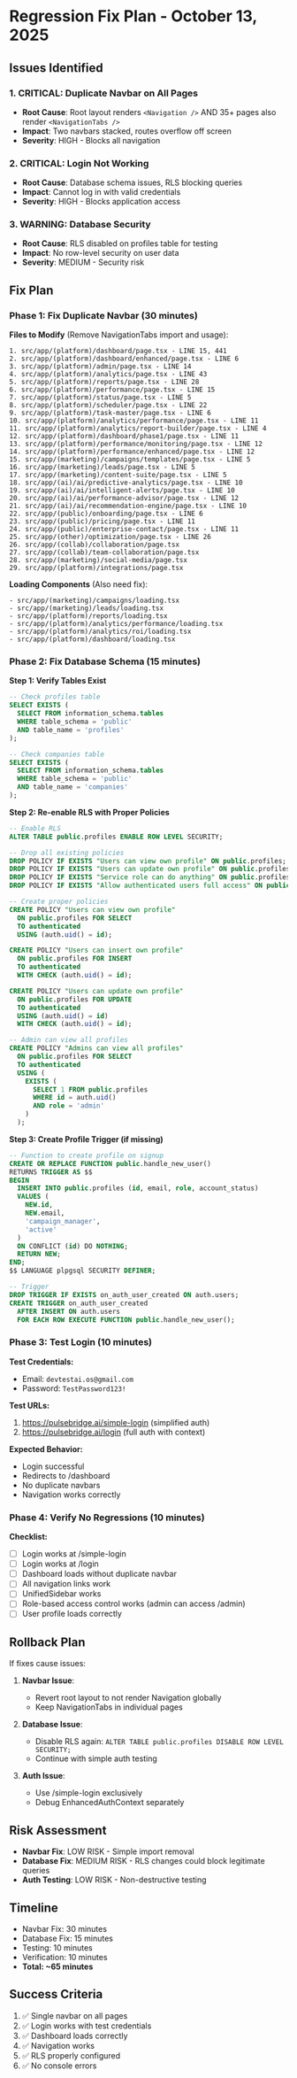 # Regression Fix Plan - October 13, 2025

## Issues Identified

### 1. CRITICAL: Duplicate Navbar on All Pages
- **Root Cause**: Root layout renders `<Navigation />` AND 35+ pages also render `<NavigationTabs />`
- **Impact**: Two navbars stacked, routes overflow off screen
- **Severity**: HIGH - Blocks all navigation

### 2. CRITICAL: Login Not Working
- **Root Cause**: Database schema issues, RLS blocking queries
- **Impact**: Cannot log in with valid credentials
- **Severity**: HIGH - Blocks application access

### 3. WARNING: Database Security
- **Root Cause**: RLS disabled on profiles table for testing
- **Impact**: No row-level security on user data
- **Severity**: MEDIUM - Security risk

## Fix Plan

### Phase 1: Fix Duplicate Navbar (30 minutes)

**Files to Modify** (Remove NavigationTabs import and usage):
```
1. src/app/(platform)/dashboard/page.tsx - LINE 15, 441
2. src/app/(platform)/dashboard/enhanced/page.tsx - LINE 6
3. src/app/(platform)/admin/page.tsx - LINE 14
4. src/app/(platform)/analytics/page.tsx - LINE 43
5. src/app/(platform)/reports/page.tsx - LINE 28
6. src/app/(platform)/performance/page.tsx - LINE 15
7. src/app/(platform)/status/page.tsx - LINE 5
8. src/app/(platform)/scheduler/page.tsx - LINE 22
9. src/app/(platform)/task-master/page.tsx - LINE 6
10. src/app/(platform)/analytics/performance/page.tsx - LINE 11
11. src/app/(platform)/analytics/report-builder/page.tsx - LINE 4
12. src/app/(platform)/dashboard/phase1/page.tsx - LINE 11
13. src/app/(platform)/performance/monitoring/page.tsx - LINE 12
14. src/app/(platform)/performance/enhanced/page.tsx - LINE 12
15. src/app/(marketing)/campaigns/templates/page.tsx - LINE 5
16. src/app/(marketing)/leads/page.tsx - LINE 5
17. src/app/(marketing)/content-suite/page.tsx - LINE 5
18. src/app/(ai)/ai/predictive-analytics/page.tsx - LINE 10
19. src/app/(ai)/ai/intelligent-alerts/page.tsx - LINE 10
20. src/app/(ai)/ai/performance-advisor/page.tsx - LINE 12
21. src/app/(ai)/ai/recommendation-engine/page.tsx - LINE 10
22. src/app/(public)/onboarding/page.tsx - LINE 6
23. src/app/(public)/pricing/page.tsx - LINE 11
24. src/app/(public)/enterprise-contact/page.tsx - LINE 11
25. src/app/(other)/optimization/page.tsx - LINE 26
26. src/app/(collab)/collaboration/page.tsx
27. src/app/(collab)/team-collaboration/page.tsx
28. src/app/(marketing)/social-media/page.tsx
29. src/app/(platform)/integrations/page.tsx
```

**Loading Components** (Also need fix):
```
- src/app/(marketing)/campaigns/loading.tsx
- src/app/(marketing)/leads/loading.tsx
- src/app/(platform)/reports/loading.tsx
- src/app/(platform)/analytics/performance/loading.tsx
- src/app/(platform)/analytics/roi/loading.tsx
- src/app/(platform)/dashboard/loading.tsx
```

### Phase 2: Fix Database Schema (15 minutes)

**Step 1: Verify Tables Exist**
```sql
-- Check profiles table
SELECT EXISTS (
  SELECT FROM information_schema.tables
  WHERE table_schema = 'public'
  AND table_name = 'profiles'
);

-- Check companies table
SELECT EXISTS (
  SELECT FROM information_schema.tables
  WHERE table_schema = 'public'
  AND table_name = 'companies'
);
```

**Step 2: Re-enable RLS with Proper Policies**
```sql
-- Enable RLS
ALTER TABLE public.profiles ENABLE ROW LEVEL SECURITY;

-- Drop all existing policies
DROP POLICY IF EXISTS "Users can view own profile" ON public.profiles;
DROP POLICY IF EXISTS "Users can update own profile" ON public.profiles;
DROP POLICY IF EXISTS "Service role can do anything" ON public.profiles;
DROP POLICY IF EXISTS "Allow authenticated users full access" ON public.profiles;

-- Create proper policies
CREATE POLICY "Users can view own profile"
  ON public.profiles FOR SELECT
  TO authenticated
  USING (auth.uid() = id);

CREATE POLICY "Users can insert own profile"
  ON public.profiles FOR INSERT
  TO authenticated
  WITH CHECK (auth.uid() = id);

CREATE POLICY "Users can update own profile"
  ON public.profiles FOR UPDATE
  TO authenticated
  USING (auth.uid() = id)
  WITH CHECK (auth.uid() = id);

-- Admin can view all profiles
CREATE POLICY "Admins can view all profiles"
  ON public.profiles FOR SELECT
  TO authenticated
  USING (
    EXISTS (
      SELECT 1 FROM public.profiles
      WHERE id = auth.uid()
      AND role = 'admin'
    )
  );
```

**Step 3: Create Profile Trigger (if missing)**
```sql
-- Function to create profile on signup
CREATE OR REPLACE FUNCTION public.handle_new_user()
RETURNS TRIGGER AS $$
BEGIN
  INSERT INTO public.profiles (id, email, role, account_status)
  VALUES (
    NEW.id,
    NEW.email,
    'campaign_manager',
    'active'
  )
  ON CONFLICT (id) DO NOTHING;
  RETURN NEW;
END;
$$ LANGUAGE plpgsql SECURITY DEFINER;

-- Trigger
DROP TRIGGER IF EXISTS on_auth_user_created ON auth.users;
CREATE TRIGGER on_auth_user_created
  AFTER INSERT ON auth.users
  FOR EACH ROW EXECUTE FUNCTION public.handle_new_user();
```

### Phase 3: Test Login (10 minutes)

**Test Credentials:**
- Email: `devtestai.os@gmail.com`
- Password: `TestPassword123!`

**Test URLs:**
1. https://pulsebridge.ai/simple-login (simplified auth)
2. https://pulsebridge.ai/login (full auth with context)

**Expected Behavior:**
- Login successful
- Redirects to /dashboard
- No duplicate navbars
- Navigation works correctly

### Phase 4: Verify No Regressions (10 minutes)

**Checklist:**
- [ ] Login works at /simple-login
- [ ] Login works at /login
- [ ] Dashboard loads without duplicate navbar
- [ ] All navigation links work
- [ ] UnifiedSidebar works
- [ ] Role-based access control works (admin can access /admin)
- [ ] User profile loads correctly

## Rollback Plan

If fixes cause issues:

1. **Navbar Issue**:
   - Revert root layout to not render Navigation globally
   - Keep NavigationTabs in individual pages

2. **Database Issue**:
   - Disable RLS again: `ALTER TABLE public.profiles DISABLE ROW LEVEL SECURITY;`
   - Continue with simple auth testing

3. **Auth Issue**:
   - Use /simple-login exclusively
   - Debug EnhancedAuthContext separately

## Risk Assessment

- **Navbar Fix**: LOW RISK - Simple import removal
- **Database Fix**: MEDIUM RISK - RLS changes could block legitimate queries
- **Auth Testing**: LOW RISK - Non-destructive testing

## Timeline

- Navbar Fix: 30 minutes
- Database Fix: 15 minutes
- Testing: 10 minutes
- Verification: 10 minutes
- **Total: ~65 minutes**

## Success Criteria

1. ✅ Single navbar on all pages
2. ✅ Login works with test credentials
3. ✅ Dashboard loads correctly
4. ✅ Navigation works
5. ✅ RLS properly configured
6. ✅ No console errors
